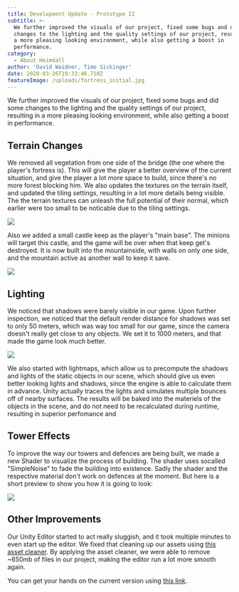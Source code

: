 ```yaml
---
title: Development Update - Prototype II
subtitle: >-
  We further improved the visuals of our project, fixed some bugs and did some
  changes to the lighting and the quality settings of our project, resulting in
  a more pleasing looking environment, while also getting a boost in
  performance.
category:
  - About Heimdall
author: 'David Waidner, Timo Sickinger'
date: 2020-03-26T19:33:46.710Z
featureImage: /uploads/fortress_initial.jpg
---
```

We further improved the visuals of our project, fixed some bugs and did some changes to the lighting and the quality settings of our project, resulting in a more pleasing looking environment, while also getting a boost in performance.

## Terrain Changes

We removed all vegetation from one side of the bridge (the one where the player's fortress is). This will give the player a better overview of the current situation, and give the player a lot more space to build, since there's no more forest blocking him. We also updates the textures on the terrain itself, and updated the tiling settings, resulting in a lot more details being visible. The the terrain textures can unleash the full potential of their normal, which earlier were too small to be noticable due to the tiling settings.

![](/uploads/terrain_afar_new.jpg)

Also we added a small castle keep as the player's "main base". The minions will target this castle, and the game will be over when that keep get's destroyed. It is now built into the mountainside, with walls on only one side, and the mountain active as another wall to keep it save.

![](/uploads/fortress_initial.jpg)

## Lighting

We noticed that shadows were barely visible in our game. Upon further inspection, we noticed that the default render distance for shadows was set to only 50 meters, which was way too small for our game, since the camera doesn't really get close to any objects. We set it to 1000 meters, and that made the game look much better.

![](/uploads/terrain_tiled.jpg)

We also started with lightmaps, which allow us to precompute the shadows and lights of the static objects in our scene, which should give us even better looking lights and shadows, since the engine is able to calculate them in advance. Unity actually traces the lights and simulates multiple bounces off of nearby surfaces. The results will be baked into the materiels of the objects in the scene, and do not need to be recalculated during runtime, resulting in superior perfomance and 

## Tower Effects

To improve the way our towers and defences are being built, we made a new Shader to visualize the process of building. The shader uses socalled "SimpleNoise" to fade the building into existence. Sadly the shader and the respective material don't work on defences at the moment. But here is a short preview to show you how it is going to look:

![](/uploads/dissolvemat.jpg)

## Other Improvements

Our Unity Editor started to act really sluggish, and it took multiple minutes to even start up the editor. We fixed that cleaning up our assets using [this asset cleaner](https://github.com/unity-cn/Tool-UnityAssetCleaner). By applying the asset cleaner, we were able to remove ~650mb of files in our project, making the editor run a lot more smooth again.

You can get your hands on the current version using [this link](https://developer.cloud.unity3d.com/share/share.html?shareId=-yQjLOKIiS).
